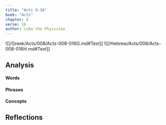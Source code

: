 ```yaml
---
title: "Acts 8:16"
book: "Acts"
chapter: 8
verse: 16
author: Luke the Physician
---
```

![[/Greek/Acts/008/Acts-008-016G.md#Text]]
![[/Hebrew/Acts/008/Acts-008-016H.md#Text]]

## Analysis

#### Words

#### Phrases

#### Concepts

## Reflections
